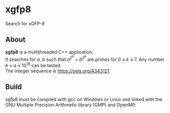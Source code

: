 # xgfp8
Search for xGFP-*8*

## About

**xgfp8** is a multithreaded C++ application.  
It searches for *a*, *b* such that *a*<sup>2<sup>*k*</sup></sup> + *b*<sup>2<sup>*k*</sup></sup> are primes for 0 &le; *k* &le; 7.
Any number *b* < *a* &le; 10<sup>18</sup> can be tested.  
The integer sequence is https://oeis.org/A343121.

## Build

xgfp8 must be compiled with gcc on Windows or Linux and linked with the GNU Multiple Precision Arithmetic library (GMP) and OpenMP.  
